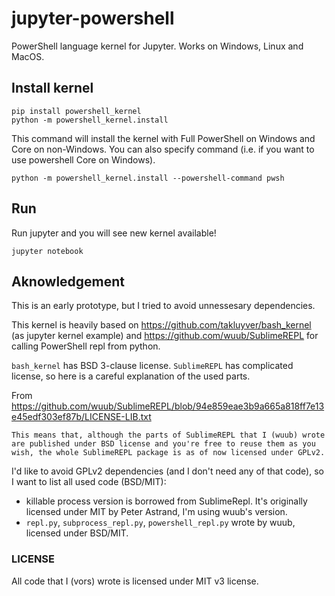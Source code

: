 # jupyter-powershell

PowerShell language kernel for Jupyter.
Works on Windows, Linux and MacOS.

## Install kernel 

```
pip install powershell_kernel
python -m powershell_kernel.install
```

This command will install the kernel with Full PowerShell on Windows and Core on non-Windows.
You can also specify command (i.e. if you want to use powershell Core on Windows).

```
python -m powershell_kernel.install --powershell-command pwsh
```

## Run

Run jupyter and you will see new kernel available!

```
jupyter notebook
```

## Aknowledgement

This is an early prototype, but I tried to avoid unnessesary dependencies.

This kernel is heavily based on https://github.com/takluyver/bash_kernel (as jupyter kernel example) and 
https://github.com/wuub/SublimeREPL for calling PowerShell repl from python.

`bash_kernel` has BSD 3-clause license.
`SublimeREPL` has complicated license, so here is a careful explanation of the used parts.

From https://github.com/wuub/SublimeREPL/blob/94e859eae3b9a665a818ff7e13e45edf303ef87b/LICENSE-LIB.txt

```
This means that, although the parts of SublimeREPL that I (wuub) wrote are published under BSD license and you're free to reuse them as you wish, the whole SublimeREPL package is as of now licensed under GPLv2.
```

I'd like to avoid GPLv2 dependencies (and I don't need any of that code), so I want to list all used code (BSD/MIT):

* killable process version is borrowed from SublimeRepl. It's originally licensed under MIT by Peter Astrand, I'm using wuub's version.
* `repl.py`, `subprocess_repl.py`, `powershell_repl.py` wrote by wuub, licensed under BSD/MIT.


### LICENSE

All code that I (vors) wrote is licensed under MIT v3 license.

